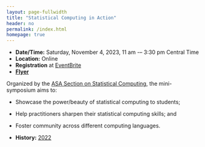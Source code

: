 ```yaml
---
layout: page-fullwidth
title: "Statistical Computing in Action"
header: no
permalink: /index.html
homepage: true
---
```


+ **Date/Time:** Saturday, November 4, 2023, 11 am -– 3:30 pm Central Time
+ **Location:** Online
+ **Registration** at [EventBrite](https://www.eventbrite.com/e/691734124387?aff=oddtdtcreator)
+ [**Flyer**](https://asa-ssc.github.io/minisymp2023/assets/flyer.pdf)

Organized by the [ASA Section on Statistical Computing](https://community.amstat.org/jointscsg-section/home), the mini-symposium aims to:

+ Showcase the power/beauty of statistical computing to students;
+ Help practitioners sharpen their statistical computing skills; and
+ Foster community across different computing languages.

+ **History:** [2022](https://asa-ssc.github.io/minisymp2022/)

